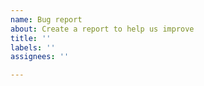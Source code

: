 ```yaml
---
name: Bug report
about: Create a report to help us improve
title: ''
labels: ''
assignees: ''

---
```


<!--

**Please read:**

By default, the debug adapter from https://github.com/microsoft/vscode-js-debug is now used for Chrome debugging in VS Code. 

Please file your issue at https://github.com/microsoft/vscode-js-debug/issues

This repo should only be used for high-severity issues involving the old Chrome debugger (when the `debug.javascript.usePreview` setting is disabled).

-->
